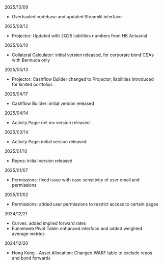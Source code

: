 2025/10/09
- Overhauled codebase and updated Streamlit interface

2025/08/12
- Projector: Updated with 2Q25 liabilities numbers from HK Actuarial

2025/06/10
- Collateral Calculator: initial version released, for corporate bond CSAs with Bermuda only

2025/05/13
- Projector: Cashflow Builder changed to Projector, liabilities introduced for limited portfolios

2025/04/17
- Cashflow Builder: initial version released

2025/04/14
- Activity Page: net mv version released

2025/03/14
- Activity Page: initial version released

2025/01/10
- Repos: initial version released

2025/01/07
- Permissions: fixed issue with case sensitivity of user email and permissions

2025/01/02
- Permissions: added user permissions to restrict access to certain pages

2024/12/21
- Curves: added implied forward rates
- Funnelweb Pivot Table: enhanced interface and added weighted average metrics

2024/12/20
- Hong Kong - Asset Allocation: Changed WARF table to exclude repos and bond forwards

